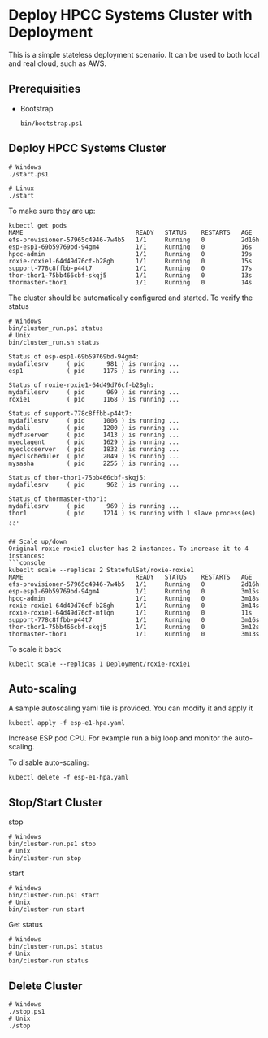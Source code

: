 # Deploy HPCC Systems Cluster with Deployment

This is a simple stateless deployment scenario. It can be used to both local and real cloud, such as AWS.

## Prerequisities
- Bootstrap
  ```console
  bin/bootstrap.ps1
  ```
## Deploy HPCC Systems Cluster
```console
# Windows
./start.ps1

# Linux
./start
```
To make sure they are up:
```console
kubectl get pods
NAME                               READY   STATUS    RESTARTS   AGE
efs-provisioner-57965c4946-7w4b5   1/1     Running   0          2d16h
esp-esp1-69b59769bd-94gm4          1/1     Running   0          16s
hpcc-admin                         1/1     Running   0          19s
roxie-roxie1-64d49d76cf-b28gh      1/1     Running   0          15s
support-778c8ffbb-p44t7            1/1     Running   0          17s
thor-thor1-75bb466cbf-skqj5        1/1     Running   0          13s
thormaster-thor1                   1/1     Running   0          14s
```
The cluster should be automatically configured and started.
To verify the status
```console
# Windows
bin/cluster_run.ps1 status
# Unix
bin/cluster_run.sh status

Status of esp-esp1-69b59769bd-94gm4:
mydafilesrv     ( pid      981 ) is running ...
esp1            ( pid     1175 ) is running ...

Status of roxie-roxie1-64d49d76cf-b28gh:
mydafilesrv     ( pid      969 ) is running ...
roxie1          ( pid     1168 ) is running ...

Status of support-778c8ffbb-p44t7:
mydafilesrv     ( pid     1006 ) is running ...
mydali          ( pid     1200 ) is running ...
mydfuserver     ( pid     1413 ) is running ...
myeclagent      ( pid     1629 ) is running ...
myeclccserver   ( pid     1832 ) is running ...
myeclscheduler  ( pid     2049 ) is running ...
mysasha         ( pid     2255 ) is running ...

Status of thor-thor1-75bb466cbf-skqj5:
mydafilesrv     ( pid      962 ) is running ...

Status of thormaster-thor1:
mydafilesrv     ( pid      969 ) is running ...
thor1           ( pid     1214 ) is running with 1 slave process(es) ...
``

## Scale up/down
Original roxie-roxie1 cluster has 2 instances. To increase it to 4 instances:
```console
kubeclt scale --replicas 2 StatefulSet/roxie-roxie1
NAME                               READY   STATUS    RESTARTS   AGE
efs-provisioner-57965c4946-7w4b5   1/1     Running   0          2d16h
esp-esp1-69b59769bd-94gm4          1/1     Running   0          3m15s
hpcc-admin                         1/1     Running   0          3m18s
roxie-roxie1-64d49d76cf-b28gh      1/1     Running   0          3m14s
roxie-roxie1-64d49d76cf-mflqn      1/1     Running   0          11s
support-778c8ffbb-p44t7            1/1     Running   0          3m16s
thor-thor1-75bb466cbf-skqj5        1/1     Running   0          3m12s
thormaster-thor1                   1/1     Running   0          3m13s
```
To scale it back
```console
kubeclt scale --replicas 1 Deployment/roxie-roxie1
```

## Auto-scaling
A sample autoscaling yaml file is provided. You can modify it and apply it
```console
kubectl apply -f esp-e1-hpa.yaml
```
Increase ESP pod CPU. For example run a big loop and monitor the auto-scaling.

To disable auto-scaling:
```console
kubectl delete -f esp-e1-hpa.yaml
```

## Stop/Start Cluster
stop
```console
# Windows
bin/cluster-run.ps1 stop
# Unix
bin/cluster-run stop
```
start
```console
# Windows
bin/cluster-run.ps1 start
# Unix
bin/cluster-run start
```

Get status
```console
# Windows
bin/cluster-run.ps1 status
# Unix
bin/cluster-run status

```

## Delete Cluster ###
```console
# Windows
./stop.ps1
# Unix
./stop
```
